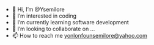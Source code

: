 - 👋 Hi, I’m @Ysemilore
- 👀 I’m interested in coding
- 🌱 I’m currently learning software development
- 💞️ I’m looking to collaborate on ...
- 📫 How to reach me yonlonfounsemilore@yahoo.com

<!---
Ysemilore/Ysemilore is a ✨ special ✨ repository because its `README.md` (this file) appears on your GitHub profile.
You can click the Preview link to take a look at your changes.
--->
